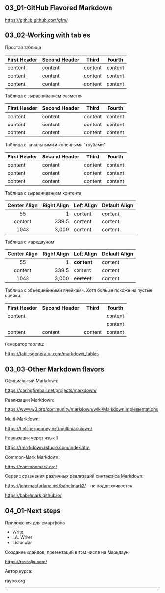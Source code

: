 ## 03_01-GitHub Flavored Markdown

https://github.github.com/gfm/

## 03_02-Working with tables

Простая таблица

First Header | Second Header | Third | Fourth
---|---|---|---
content | content | content | content 
content | content | content | content 
content | content | content | content 

Таблица с выравниванием разметки

First Header | Second Header | Third   | Fourth
-------------|---------------|---------|---------
content      | content       | content | content 
content      | content       | content | content 
content      | content       | content | content 

Таблица с начальными и конечными "трубами"

| First Header | Second Header | Third   | Fourth  |
| -------------|---------------|---------|---------|
| content      | content       | content | content |
| content      | content       | content | content |
| content      | content       | content | content |

Таблица с выравниванием контента

Center Align | Right Align | Left Align | Default Align |
:-----------:|------------:|:-----------|---------------|
55           | 1           | content    | content       |
content      | 339.5       | content    | content       |
1048         | 3,000       | content    | content       |

Таблица с маркдауном

Center Align | Right Align | Left Align     | Default Align |
:-----------:|------------:|:---------------|---------------|
55           | 1           | **content**    | content       |
content      | 339.5       | `content`      | content       |
1048         | 3,000       | ~~content~~    | content       |

Таблица с объединёнными ячейками. Хотя больше похоже на пустые ячейки.  

| First Header | Second Header | Third   | Fourth  |
| -------------|---------------|---------|---------|
| content      ||| content |
| ||| content |
| content      | content       | content | content |

Генератор таблиц:

https://tablesgenerator.com/markdown_tables

## 03_03-Other Markdown flavors

Официальный Markdown:  

https://daringfireball.net/projects/markdown/

Реализации Markdown:

https://www.w3.org/community/markdown/wiki/MarkdownImplementations

Multi-Markdown:

https://fletcherpenney.net/multimarkdown/

Реализация через язык R

https://rmarkdown.rstudio.com/index.html

Common-Mark Markdown:

https://commonmark.org/

Сервис сравнения различных реализаций синтаксиса Markdown:

https://johnmacfarlane.net/babelmark2/ - не поддерживается

https://babelmark.github.io/


## 04_01-Next steps

Приложения для смартфона

- Write
- I.A. Writer
- Listacular

Создание слайдов, презентаций в том числе на Маркдаун

https://revealjs.com/

Автор курса:

raybo.org


---
